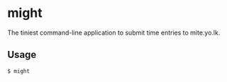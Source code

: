 # might

The tiniest command-line application to submit time entries to mite.yo.lk.

## Usage

```bash
$ might
```